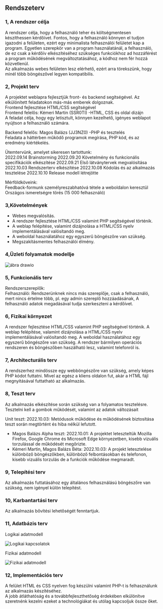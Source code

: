 ## Rendszeterv

### 1, A rendszer célja
 A rendszer célja, hogy a felhasználó teher és költségmentesen készíthessen kérdőívet.
 Fontos, hogy a felhasználó könnyen el tudjon igazodni a felületen, ezért egy minimalista felhasználói felületet kap a program.
 Egyetlen szerepkör van a program használatánál, a felhasználó, de ez csak a kérdőív elkészítéséhez szükséges funkciókhoz ad hozzáférést
 a program működésének megváltoztatásához, a kódhoz nem fér hozzá közvetlenül.  <br>
 Az alkalmazás webes felületen lesz elérhető, ezért arra törekszünk, hogy minél több böngészővel legyen kompatibilis.

### 2, Projekt terv
 A projektet weblapra fejlesztjük front- és backend segítségével. Az elkülönített feladatokon más-más emberek dolgoznak.  <br>
 Frontend fejlesztése HTML/CSS segítségével  <br>
 Frontend felelős: Kémeri Martin (SSR0TI) -HTML, CSS és oldal dizájn  <br>
 A feladat célja, hogy egy letisztult, könnyen kezelhető, igényes weblapot nyújtson a felhasználó számára.  <br>

 Backend felelős: Magos Balázs (JJ3NZ0) -PHP és tesztelés  <br>
 Feladata a háttérben működő programok megírása, PHP kód, és az eredmény kiértékelés.  <br>
 
 Ütemtervünk, amelyet sikeresen tartottunk:  <br>
 2022.09.14 Brainstorming
 2022.09.20 Követelmény és funkcionális specifikációk elkészítése
 2022.09.21 Első látványtervek megvalósítása
 2022.10.03 Rendszerterv elkészítése
 2022.10.08 Kódolás és az alkalmazás tesztelése
 2022.10.10 Release modell létrejötte
 
 Mérföldköveink:  <br>
 Feedback-formunk személyreszabhatóvá tétele a weboldalon keresztül 
 Országos ismeretségre törés (15 000 felhasználó)
 

### 3,Követelmények
 - Webes megvalósítás.
 - A rendszer fejlesztése HTML/CSS valamint PHP segítségével történik.
 - A weblap felépítése, valamint dizájnolása a HTML/CSS nyelv implementálásával valósítandó meg.
 - A weboldal használatához egy egyszerű böngészőre van szükség.
 - Megszakításmentes felhasználói élmény.
 
### 4,Üzleti folyamatok modellje

![ábra drawio](https://user-images.githubusercontent.com/113610538/193619940-d47416ba-3dfd-4a4d-81cf-11d8c93a24e7.png)

 
### 5, Funkcionális terv
 Rendszerszereplők:  <br>
 Felhasználó: Rendszerünknek nincs más szereplője, csak a felhasználó, mert nincs értelme több, pl. egy admin szereplő
 hozzáadásának, A felhasználó adatok megadásával tudja szerkeszteni a kérdőívet.

### 6, Fizikai környezet
 A rendszer fejlesztése HTML/CSS valamint PHP segítségével történik.
    A weblap felépítése, valamint dizájnolása a HTML/CSS nyelv implementálásával valósítandó meg.
 A weboldal használatához egy egyszerű böngészőre van szükség.
 A rendszer bármilyen operációs rendszeren és böngészőben haszálható lesz, valamint telefonról is.

### 7, Architecturális terv
 A rendszerhez mindössze egy webböngészőre van szükség, amely képes PHP kódot futtatni. 
 Mivel az egész a kliens oldalon fut, akár a HTML fájl megnyitásával futtatható az alkalmazás.

### 8, Teszt terv
 Az alkalmazás elkészítése során szükség van a folyamatos tesztelésre. Tesztelni kell a gombok működését, valamint az adatok változásait

 Unit teszt: 2022.10.03: Metódusok működése és működésének biztosítása teszt során megtörtént és hiba nélkül lefutott.
 - Magos Balázs Alpha teszt: 2022.10.01: A projektet leteszteltük Mozilla Firefox, Google Chrome és Microsoft Edge környezetben, kisebb vizuális torzulással de működését megőrizte.
 - Kémeri Martin, Magos Balázs Béta: 2022.10.03: A projekt letesztelése különböző böngészőkben, különböző felbontásokban és telefonon, kisebb vizuális torzulás de a funkciók működése megmaradt.

### 9, Telepítési terv
 Az alkalmazás futtatásához egy általános felhasználású böngészőre van szükség, nem igényel külön telepítést.

### 10, Karbantartási terv
 Az alkalmazás bővítési lehetőségét fenntartjuk.

### 11, Adatbázis terv
Logikai adatmodell


  ![Logikai kapcsolatok](https://user-images.githubusercontent.com/113610878/195155164-4c504bbc-61e3-4221-a8b7-9f19b2de3b4d.png)
  
Fizikai adatmodell


  ![Fizikai adatmodell](https://user-images.githubusercontent.com/113610878/195155279-1a02d31d-b188-4e92-8e1e-599521db4a6d.png)


### 12, Implementációs terv
 A felület HTML és CSS nyelven fog készülni valamint PHP-t is felhasználunk az alkalmazás készítéséhez.  <br>
 A jobb átláthatóság és a továbbfejleszthetőség érdekében elkülönítve szeretnénk kezelni ezeket a technológiákat és utólag kapcsoljuk össze őket.  <br>
